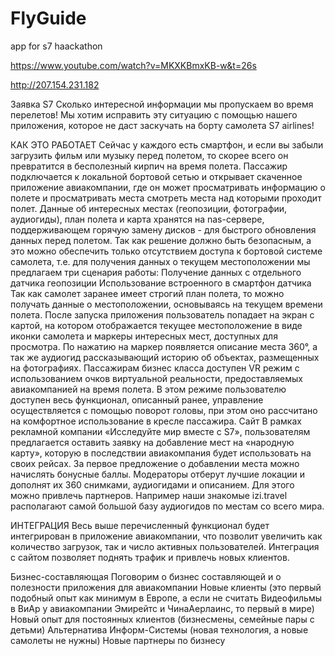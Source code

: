 # FlyGuide
app for s7 haackathon

https://www.youtube.com/watch?v=MKXKBmxKB-w&t=26s

http://207.154.231.182

Заявка S7
Сколько интересной информации мы пропускаем во время перелетов! Мы хотим исправить эту ситуацию с помощью нашего приложения, которое не даст заскучать на борту самолета S7 airlines!

КАК ЭТО РАБОТАЕТ
Сейчас у каждого есть смартфон, и если вы забыли загрузить фильм или музыку перед полетом, то скорее всего он превратится в бесполезный кирпич на время полета.
Пассажир  подключается к локальной бортовой сетью и открывает скаченное приложение авиакомпании, где он может просматривать информацию о полете и просматривать места смотреть места над которыми проходит полет.
Данные об интересных местах (геопозиции, фотографии, аудиогиды), план полета и карта хранятся на nas-сервере, поддерживающем горячую замену дисков - для быстрого обновления данных перед полетом.
Так как решение должно быть безопасным, а это можно обеспечить только отсутствием доступа к бортовой системе самолета, т.е. для получения данных о текущем местоположении мы предлагаем три сценария работы:
Получение данных с отдельного датчика геопозиции
Использование встроенного в смартфон датчика
Так как самолет заранее имеет строгий план полета, то можно получать данные о местоположении, основываясь на текущем времени полета.
После запуска приложения пользователь попадает на экран с картой, на котором отображается текущее местоположение в виде иконки самолета и маркеры интересных мест, доступных для просмотра.
По нажатию на маркер появляется описание места 360°, а так же аудиогид  рассказывающий историю об объектах, размещенных на фотографиях.
Пассажирам бизнес класса доступен  VR режим  с использованием очков виртуальной реальности, предоставляемых авиакомпанией на время полета. В этом режиме пользователю доступен весь функционал, описанный ранее, управление осуществляется с помощью поворот головы, при этом оно рассчитано на комфортное использование в кресле пассажира.
Сайт
В рамках рекламной компании «Исследуйте мир вместе с S7», пользователям предлагается оставить заявку на добавление мест на «народную карту», которую в последствии авиакомпания будет использовать на своих рейсах. За первое предложение о добавлении места можно начислять бонусные баллы.
Модераторы отберут  лучшие локации и дополнят их 360 снимками, аудиогидами и описанием. Для этого можно привлечь партнеров. Например наши знакомые izi.travel располагают самой большой базу аудиогидов по местам со всего мира.

ИНТЕГРАЦИЯ
Весь выше перечисленный функционал будет интегрирован в приложение авиакомпании, что позволит увеличить как количество загрузок, так и число активных пользователей.
Интеграция с сайтом позволяет поднять трафик и привлечь новых клиентов.


Бизнес-составляющая
Поговорим о бизнес составляющей и о полезности приложения для авиакомпании
Новые клиенты (это первый подобный опыт как минимум в Европе, а если не считать Видеофильмы в ВиАр у авиакомпании Эмирейтс и ЧинаАерлаинс, то первый в мире)
Новый опыт для постоянных клиентов (бизнесмены, семейные пары с детьми)
Альтернатива Информ-Системы (новая технология, а новые самолеты не нужны)
Новые партнеры по бизнесу
